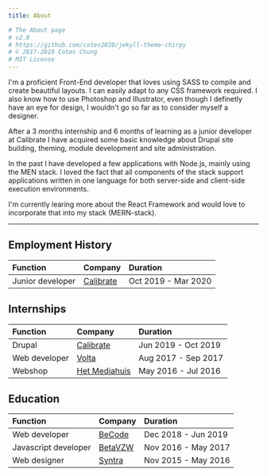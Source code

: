 ```yaml
---
title: About

# The About page
# v2.0
# https://github.com/cotes2020/jekyll-theme-chirpy
# © 2017-2019 Cotes Chung
# MIT License
---
```


I'm a proficient Front-End developer that loves using SASS to compile and create beautiful layouts. I can easily adapt to any CSS framework required. I also know how to use Photoshop and Illustrator, even though I definetly have an eye for design, I wouldn't go so far as to consider myself a designer.

After a 3 months internship and 6 months of learning as a junior developer at Calibrate I have acquired some basic knowledge about Drupal site building, theming, module development and site administration.

In the past I have developed a few applications with Node.js, mainly using the MEN stack. I loved the fact that all components of the stack support applications written in one language for both server-side and client-side execution environments.

I'm currently learing more about the React Framework and would love to incorporate that into my stack (MERN-stack).

***

## Employment History

|Function|Company|Duration|
|:---|:--|:---|
|Junior developer | [Calibrate](https://www.calibrate.be/)  | Oct 2019 - Mar 2020

## Internships

|Function|Company|Duration|
|:---|:--|:---|
|Drupal | [Calibrate](https://www.calibrate.be/)  | Jun 2019 - Oct 2019
|Web developer | [Volta](https://www.volta.be/)   | Aug 2017 - Sep 2017
|Webshop| [Het Mediahuis](https://www.mediahuis.be/)     | May 2016 - Jul 2016

## Education

|Function|Company|Duration|
|:---|:--|:---|
|Web developer | [BeCode](https://www.becode.org/) | Dec 2018 - Jun 2019
|Javascript developer | [BetaVZW](http://www.betavzw.org/) | Nov 2016 - May 2017
|Web designer | [Syntra](http://www.betavzw.org/)  | Nov 2015 - May 2016